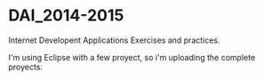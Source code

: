 DAI_2014-2015
=============

Internet Developent Applications Exercises and practices.

I'm using Eclipse with a few proyect, so i'm uploading the complete proyects. 
